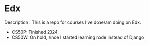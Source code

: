# Edx

Description : 
This is a repo for courses I've done/am doing on Edx.

* CS50P: Finished 2024
* CS50W: On hold, since I started learning node instead of Django
